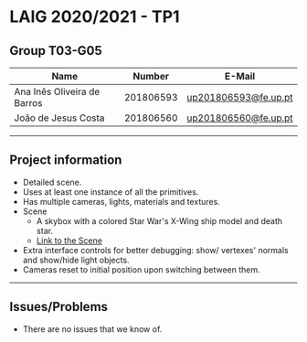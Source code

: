 # LAIG 2020/2021 - TP1

## Group T03-G05

| Name                        | Number    | E-Mail               |
| --------------------------- | --------- | -------------------- |
| Ana Inês Oliveira de Barros | 201806593 | up201806593@fe.up.pt |
| João de Jesus Costa         | 201806560 | up201806560@fe.up.pt |

---

## Project information

- Detailed scene.
- Uses at least one instance of all the primitives.
- Has multiple cameras, lights, materials and textures.
- Scene
  - A skybox with a colored Star War's X-Wing ship model and death star.
  - [Link to the Scene](./scenes/LAIG_TP1_XML_T3_G05_v01.xml)
- Extra interface controls for better debugging: show/ vertexes' normals
  and show/hide light objects.
- Cameras reset to initial position upon switching between them.

---

## Issues/Problems

- There are no issues that we know of.
